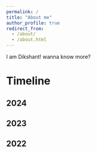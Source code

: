 ```yaml
---
permalink: /
title: "About me"
author_profile: true
redirect_from: 
  - /about/
  - /about.html
---
```


I am Dikshant! wanna know more?

Timeline
======

2024
------

2023
------

2022
-----